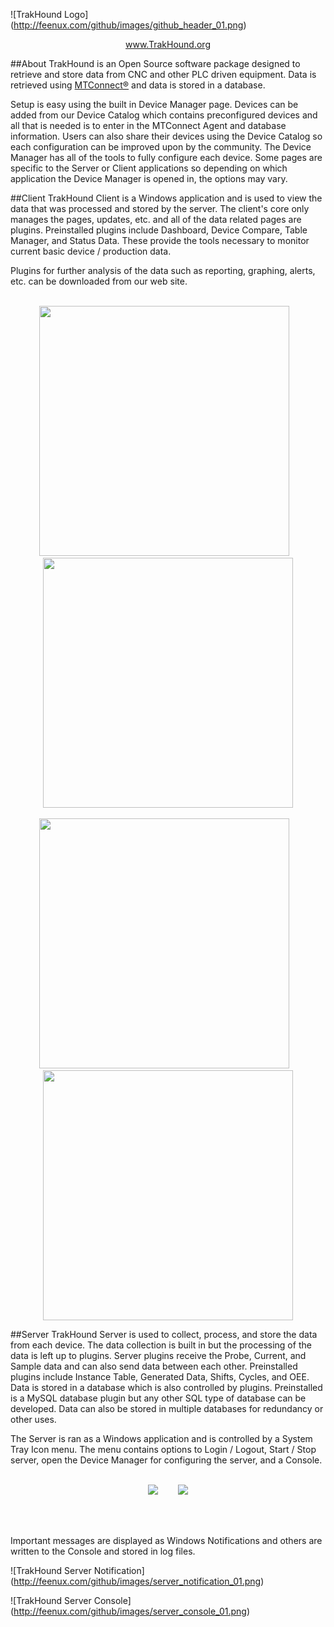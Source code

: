 ![TrakHound Logo] (http://feenux.com/github/images/github_header_01.png)

<p align="center">
  <a href="http://www.trakhound.org/">www.TrakHound.org</a>
</p>

##About
TrakHound is an Open Source software package designed to retrieve and store data from CNC and other PLC driven equipment. Data is retrieved using <a href="http://mtconnect.org">MTConnect®</a> and data is stored in a database. 

Setup is easy using the built in Device Manager page. Devices can be added from our Device Catalog which contains preconfigured devices and all that is needed is to enter in the MTConnect Agent and database information. Users can also share their devices using the Device Catalog so each configuration can be improved upon by the community. The Device Manager has all of the tools to fully configure each device. Some pages are specific to the Server or Client applications so depending on which application the Device Manager is opened in, the options may vary.

##Client
TrakHound Client is a Windows application and is used to view the data that was processed and stored by the server. The client's core only manages the pages, updates, etc. and all of the data related pages are plugins. Preinstalled plugins include Dashboard, Device Compare, Table Manager, and Status Data. These provide the tools necessary to monitor current basic device / production data.

Plugins for further analysis of the data such as reporting, graphing, alerts, etc. can be downloaded from our web site.

<br>

<div align="center">
  <div>
    <a href="http://feenux.com/github/images/client_dashboard_01.png"><img width="400" src="http://feenux.com/github/images/client_dashboard_01_sm.png"/></a>
    &nbsp;&nbsp;
    <a href="http://feenux.com/github/images/client_tablemanager_01.png"><img width="400" src="http://feenux.com/github/images/client_tablemanager_01_sm.png"/></a>
  </div>
</div>

<br>

<div align="center">
  <div>
    <a href="http://feenux.com/github/images/client_devicemanager_01.png"><img width="400" src="http://feenux.com/github/images/client_devicemanager_01_sm.png"/></a>
    &nbsp;&nbsp;
    <a href="http://feenux.com/github/images/client_plugins_01.png"><img width="400" src="http://feenux.com/github/images/client_plugins_01_sm.png"/></a>
  </div>
</div>


##Server
TrakHound Server is used to collect, process, and store the data from each device. The data collection is built in but the processing of the data is left up to plugins. Server plugins receive the Probe, Current, and Sample data and can also send data between each other. Preinstalled plugins include Instance Table, Generated Data, Shifts, Cycles, and OEE. Data is stored in a database which is also controlled by plugins. Preinstalled is a MySQL database plugin but any other SQL type of database can be developed. Data can also be stored in multiple databases for redundancy or other uses.

The Server is ran as a Windows application and is controlled by a System Tray Icon menu. The menu contains options to Login / Logout, Start / Stop server, open the Device Manager for configuring the server, and a Console. 

<br>

<div align="center">
  <div>
    <img src="http://feenux.com/github/images/server_menu_01.png"/>
    &nbsp;&nbsp;&nbsp;&nbsp;&nbsp;&nbsp;
    <img src="http://feenux.com/github/images/server_menu_02.png"/>
  </div>
</div>

<br><br>

Important messages are displayed as Windows Notifications and others are written to the Console and stored in log files.

![TrakHound Server Notification] (http://feenux.com/github/images/server_notification_01.png)

![TrakHound Server Console] (http://feenux.com/github/images/server_console_01.png)


